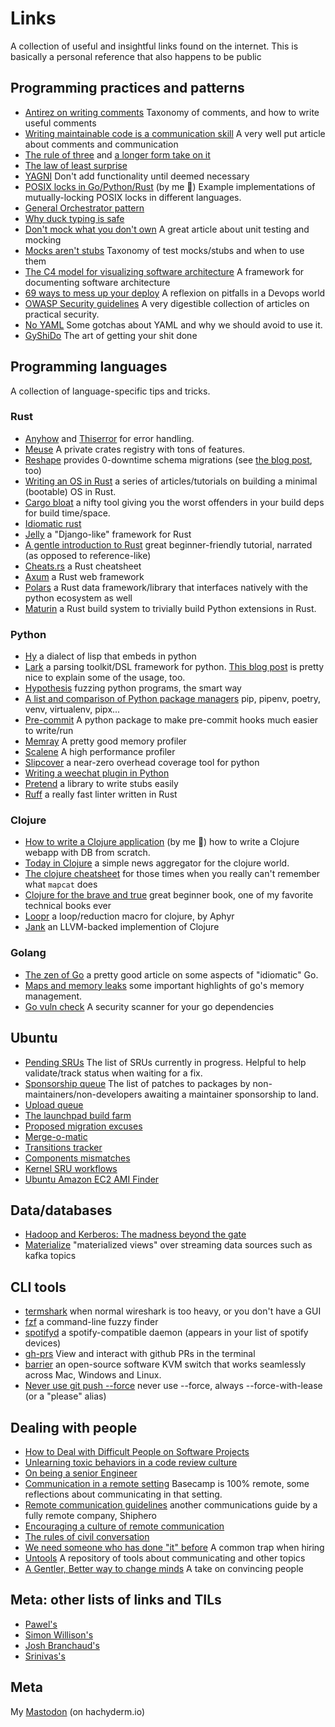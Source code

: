 # Links

A collection of useful and insightful links found on the internet.
This is basically a personal reference that also happens to be public

## Programming practices and patterns

- [Antirez on writing comments](http://antirez.com/news/124) Taxonomy of comments, and how to write useful comments
- [Writing maintainable code is a communication skill](https://max.engineer/maintainable-code) A very well put article about comments and communication
- [The rule of three](https://en.wikipedia.org/wiki/Rule_of_three_(computer_programming)) and [a longer form take on it](https://andrewbrookins.com/technology/the-rule-of-three/)
- [The law of least surprise](https://en.wikipedia.org/wiki/Principle_of_least_astonishment)
- [YAGNI](https://en.wikipedia.org/wiki/You_aren%27t_gonna_need_it) Don't add functionality until deemed necessary
- [POSIX locks in Go/Python/Rust](https://github.com/chrisglass/posix-locks) (by me :metal:) Example implementations of mutually-locking POSIX locks in different languages.
- [General Orchestrator pattern](https://kislayverma.com/software-architecture/architecture-pattern-orchestration-via-workflows/)
- [Why duck typing is safe](http://www.jerf.org/iri/post/2954)
- [Don't mock what you don't own](https://hynek.me/articles/what-to-mock-in-5-mins/) A great article about unit testing and mocking
- [Mocks aren't stubs](https://martinfowler.com/articles/mocksArentStubs.html) Taxonomy of test mocks/stubs and when to use them
- [The C4 model for visualizing software architecture](https://c4model.com/) A framework for documenting software architecture
- [69 ways to mess up your deploy](https://kellyshortridge.com/blog/posts/69-ways-to-mess-up-your-deploy/) A reflexion on pitfalls in a Devops world
- [OWASP Security guidelines](https://cheatsheetseries.owasp.org/index.html) A very digestible collection of articles on practical security.
- [No YAML](https://noyaml.com/) Some gotchas about YAML and why we should avoid to use it.
- [GyShiDo](https://gyshido.com) The art of getting your shit done 

## Programming languages

A collection of language-specific tips and tricks.

### Rust

- [Anyhow](https://docs.rs/anyhow/latest/anyhow/) and [Thiserror](https://docs.rs/thiserror/latest/thiserror/) for error handling.
- [Meuse](https://github.com/mcorbin/meuse) A private crates registry with tons of features.
- [Reshape](https://github.com/fabianlindfors/reshape) provides 0-downtime schema migrations (see [the blog post](https://fabianlindfors.se/blog/schema-migrations-in-postgres-using-reshape/), too)
- [Writing an OS in Rust](https://os.phil-opp.com/) a series of articles/tutorials on building a minimal (bootable) OS in Rust.
- [Cargo bloat](https://github.com/RazrFalcon/cargo-bloat) a nifty tool giving you the worst offenders in your build deps for build time/space.
- [Idiomatic rust](https://github.com/mre/idiomatic-rust)
- [Jelly](https://github.com/secretkeysio/jelly-actix-web-starter) a "Django-like" framework for Rust
- [A gentle introduction to Rust](https://stevedonovan.github.io/rust-gentle-intro/) great beginner-friendly tutorial, narrated (as opposed to reference-like)
- [Cheats.rs](https://cheats.rs) a Rust cheatsheet
- [Axum](https://github.com/tokio-rs/axum) a Rust web framework
- [Polars](https://pola.rs) a Rust data framework/library that interfaces natively with the python ecosystem as well
- [Maturin](https://www.maturin.rs/) a Rust build system to trivially build Python extensions in Rust.

### Python

- [Hy](https://github.com/hylang/hy) a dialect of lisp that embeds in python
- [Lark](https://github.com/lark-parser/lark) a parsing toolkit/DSL framework for python. [This blog post](http://blog.erezsh.com/how-to-write-a-dsl-in-python-with-lark/) is pretty nice to explain some of the usage, too.
- [Hypothesis](https://hypothesis.readthedocs.io/en/latest/) fuzzing python programs, the smart way
- [A list and comparison of Python package managers](https://bas.codes/posts/python-virtualenv-venv-pip-pyenv-poetry) pip, pipenv, poetry, venv, virtualenv, pipx...
- [Pre-commit](https://pre-commit.com/) A python package to make pre-commit hooks much easier to write/run
- [Memray](https://github.com/bloomberg/memray) A pretty good memory profiler
- [Scalene](https://github.com/plasma-umass/scalene) A high performance profiler
- [Slipcover](https://github.com/plasma-umass/slipcover) a near-zero overhead coverage tool for python
- [Writing a weechat plugin in Python](https://weechat.org/files/doc/stable/weechat_scripting.en.html)
- [Pretend](https://github.com/alex/pretend) a library to write stubs easily
- [Ruff](https://github.com/charliermarsh/ruff) a really fast linter written in Rust


### Clojure

- [How to write a Clojure application](https://www.exoscale.com/syslog/clojure-application-tutorial/) (by me :metal:) how to write a Clojure webapp with DB from scratch.
- [Today in Clojure](https://todayinclojure.com/) a simple news aggregator for the clojure world.
- [The clojure cheatsheet](https://clojure.org/api/cheatsheet) for those times when you really can't remember what `mapcat` does
- [Clojure for the brave and true](https://www.braveclojure.com/) great beginner book, one of my favorite technical books ever
- [Loopr](https://aphyr.com/posts/360-loopr-a-loop-reduction-macro-for-clojure) a loop/reduction macro for clojure, by Aphyr
- [Jank](https://jank-lang.org/) an LLVM-backed implemention of Clojure

### Golang

- [The zen of Go](https://dave.cheney.net/2020/02/23/the-zen-of-go) a pretty good article on some aspects of "idiomatic" Go.
- [Maps and memory leaks](https://teivah.medium.com/maps-and-memory-leaks-in-go-a85ebe6e7e69) some important highlights of go's memory management.
- [Go vuln check](https://go.dev/blog/vuln) A security scanner for your go dependencies

## Ubuntu

- [Pending SRUs](https://people.canonical.com/~ubuntu-archive/pending-sru.html) The list of SRUs currently in progress. Helpful to help validate/track status when waiting for a fix.
- [Sponsorship queue](http://reqorts.qa.ubuntu.com/reports/sponsoring/) The list of patches to packages by non-maintainers/non-developers awaiting a maintainer sponsorship to land.
- [Upload queue](https://launchpad.net/ubuntu/impish/+queue?queue_state=1)
- [The launchpad build farm](https://launchpad.net/builders)
- [Proposed migration excuses](https://people.canonical.com/~ubuntu-archive/proposed-migration/update_excuses.html)
- [Merge-o-matic](https://merges.ubuntu.com/)
- [Transitions tracker](https://people.canonical.com/~ubuntu-archive/transitions/html/)
- [Components mismatches](http://people.canonical.com/~ubuntu-archive/component-mismatches.txt)
- [Kernel SRU workflows](http://kernel.ubuntu.com/sru/kernel-sru-workflow.html)
- [Ubuntu Amazon EC2 AMI Finder](https://cloud-images.ubuntu.com/locator/ec2/)

## Data/databases
- [Hadoop and Kerberos: The madness beyond the gate](https://steveloughran.gitbooks.io/kerberos_and_hadoop/content/sections/kerberos_the_madness.html)
- [Materialize](https://github.com/MaterializeInc/materialize) "materialized views" over streaming data sources such as kafka topics

## CLI tools

- [termshark](https://termshark.io/) when normal wireshark is too heavy, or you don't have a GUI
- [fzf](https://github.com/junegunn/fzf) a command-line fuzzy finder
- [spotifyd](https://github.com/Spotifyd/spotifyd) a spotify-compatible daemon (appears in your list of spotify devices)
- [gh-prs](https://github.com/dlvhdr/gh-prs) View and interact with github PRs in the terminal
- [barrier](https://github.com/debauchee/barrier) an open-source software KVM switch that works seamlessly across Mac, Windows and Linux.
- [Never use git push --force](https://salferrarello.com/never-git-push-force/) never use --force, always --force-with-lease (or a "please" alias)


## Dealing with people

- [How to Deal with Difficult People on Software Projects](https://people.neilon.software/)
- [Unlearning toxic behaviors in a code review culture](https://medium.com/@sandya.sankarram/unlearning-toxic-behaviors-in-a-code-review-culture-b7c295452a3c)
- [On being a senior Engineer](https://www.kitchensoap.com/2012/10/25/on-being-a-senior-engineer/)
- [Communication in a remote setting](https://basecamp.com/guides/how-we-communicate) Basecamp is 100% remote, some reflections about communicating in that setting.
- [Remote communication guidelines](https://shiphero.com/careers/communication-guidelines/) another communications guide by a fully remote company, Shiphero
- [Encouraging a culture of remote communication](https://www.mcls.io/blog/encouraging-a-culture-of-written-communication)
- [The rules of civil conversation](https://therulesofcivilconversation.org/)
- [We need someone who has done "it" before](https://cutlefish.substack.com/p/tbm-1852-we-need-someone-who-has?s=r) A common trap when hiring
- [Untools](https://untools.co/) A repository of tools about communicating and other topics
- [A Gentler, Better way to change minds](https://www.theatlantic.com/family/archive/2022/04/arguing-with-someone-different-values/629495/) A take on convincing people

## Meta: other lists of links and TILs
- [Pawel's](https://github.com/pawroman/links)
- [Simon Willison's](https://til.simonwillison.net)
- [Josh Branchaud's](https://github.com/jbranchaud/til)
- [Srinivas's](https://shireenrao.github.io/til/)

## Meta
My <a rel="me" href="https://hachyderm.io/@tribaal">Mastodon</a> (on hachyderm.io)
